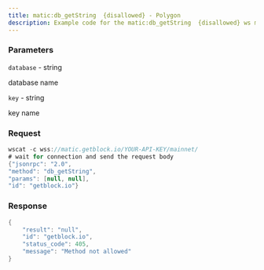 ```yaml
---
title: matic:db_getString  {disallowed} - Polygon
description: Example code for the matic:db_getString  {disallowed} ws method. Сomplete guide on how to use matic:db_getString  {disallowed} ws in GetBlock.io Web3 documentation.
---
```


### Parameters


`database` - string

database name

`key` - string

key name

### Request

``` java
wscat -c wss://matic.getblock.io/YOUR-API-KEY/mainnet/ 
# wait for connection and send the request body 
{"jsonrpc": "2.0",
"method": "db_getString",
"params": [null, null],
"id": "getblock.io"}
```

###  Response

``` java
{
    "result": "null",
    "id": "getblock.io",
    "status_code": 405,
    "message": "Method not allowed"
}
```

